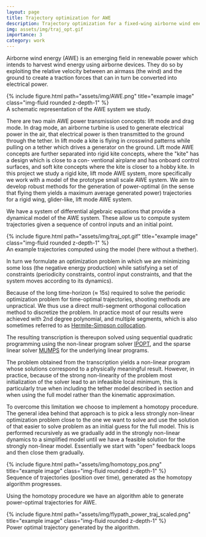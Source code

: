 ```yaml
---
layout: page
title: Trajectory optimization for AWE
description: Trajectory optimization for a fixed-wing airborne wind energy system.
img: assets/img/traj_opt.gif
importance: 3
category: work
---
```


Airborne wind energy (AWE) is an emerging field in renewable power which intends to harvest wind energy using airborne devices. They do so by exploiting the relative velocity between an airmass (the wind) and the ground to create a traction forces that can in turn be converted into electrical power.

<div class="row center">
    <div class="col-sm mt-3 mt-md-0">
        {% include figure.html path="assets/img/AWE.png" title="example image" class="img-fluid rounded z-depth-1" %}
    </div>
</div>
<div class="caption">
    A schematic representation of the AWE system we study.
</div>

There are two main AWE power transmission concepts: lift mode and drag mode. In drag mode, an airborne turbine is used to generate electrical power in the air, that electrical power is then transmitted to the ground through the tether. In lift mode a kite is flying in crosswind patterns while pulling on a tether which drives a generator on the ground. Lift mode AWE concepts are further separated into rigid kite concepts, where the "kite" has a design which is close to a con- ventional airplane and has onboard control surfaces, and soft kite concepts where the kite is closer to a hobby kite. In this project we study a rigid kite, lift mode AWE system, more specifically we work with a model of the prototype small scale AWE system. We aim to develop robust methods for the generation of power-optimal (in the sense that flying them yields a maximum average generated power) trajectories for a rigid wing, glider-like, lift mode AWE system.

We have a system of differential algebraic equations that provide a dynamical model of the AWE system. These allow us to compute system trajectories given a sequence of control inputs and an initial point.

<div class="row center">
    <div class="col-sm mt-3 mt-md-0">
        {% include figure.html path="assets/img/traj_opt.gif" title="example image" class="img-fluid rounded z-depth-1" %}
    </div>
</div>
<div class="caption">
    An example trajectories computed using the model (here without a thether).
</div>

In turn we formulate an optimization problem in which we are minimizing some loss (the negative energy production) while satisfying a set of constraints (periodicity constraints, control input constraints, and that the system moves according to its dynamics).

Because of the long time-horizon (≈ 15s) required to solve the periodic optimization problem for time-optimal trajectories, shooting methods are unpractical. We thus use a direct multi-segment orthogonal collocation method to discretize the problem.
In practice most of our results were achieved with 2nd degree polynomial, and multiple segments, which is also sometimes referred to as [Hermite-Simpson collocation](https://epubs.siam.org/doi/10.1137/16M1062569).

The resulting transcription is thereupon solved using sequential quadratic programming using the non-linear program solver [IPOPT](https://github.com/coin-or/Ipopt), and the sparse linear solver [MUMPS](https://mumps-solver.org/index.php) for the underlying linear programs.


The problem obtained from the transcription yields a non-linear program whose solutions correspond to a physically meaningful result. However, in practice, because of the strong non-linearity of the problem most initialization of the solver lead to an infeasible local minimum, this is particularly true when including the tether model described in section and when using the full model rather than the kinematic approximation.

To overcome this limitation we choose to implement a homotopy procedure. The general idea behind that approach is to pick a less strongly non-linear optimization problem close to the one we want to solve and use the solution of that easier to solve problem as an initial guess for the full model. This is performed recursively as we gradually add in the strongly non-linear dynamics to a simplified model until we have a feasible solution for the strongly non-linear model. Essentially we start with "open" feedback loops and then close them gradually.    

<div class="row center">
    <div class="col-sm mt-3 mt-md-0">
        {% include figure.html path="assets/img/homotopy_pos.png" title="example image" class="img-fluid rounded z-depth-1" %}
    </div>
</div>
<div class="caption">
    Sequence of trajectories (position over time), generated as the homotopy algorithm progresses. 
</div>

Using the homotopy procedure we have an algorithm able to generate power-optimal trajectories for AWE.  

<div class="row center">
    <div class="col-sm mt-3 mt-md-0">
        {% include figure.html path="assets/img/flypath_power_traj_scaled.png" title="example image" class="img-fluid rounded z-depth-1" %}
    </div>
</div>
<div class="caption">
    Power optimal trajectory generated by the algorithm. 
</div>